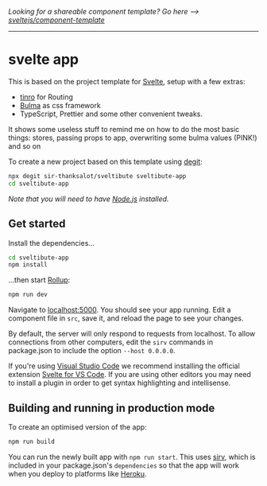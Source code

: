 _Looking for a shareable component template? Go here --> [sveltejs/component-template](https://github.com/sveltejs/component-template)_

---

# svelte app

This is based on the project template for [Svelte](https://github.com/sveltejs/template), setup with a few extras:

- [tinro](https://github.com/AlexxNB/tinro) for Routing
- [Bulma](https://bulma.io/) as css framework
- TypeScript, Prettier and some other convenient tweaks.

It shows some useless stuff to remind me on how to do the most basic things: stores, passing props to app, overwriting some bulma values (PINK!) and so on

To create a new project based on this template using [degit](https://github.com/Rich-Harris/degit):

```bash
npx degit sir-thanksalot/sveltibute sveltibute-app
cd sveltibute-app
```

_Note that you will need to have [Node.js](https://nodejs.org) installed._

## Get started

Install the dependencies...

```bash
cd sveltibute-app
npm install
```

...then start [Rollup](https://rollupjs.org):

```bash
npm run dev
```

Navigate to [localhost:5000](http://localhost:5000). You should see your app running. Edit a component file in `src`, save it, and reload the page to see your changes.

By default, the server will only respond to requests from localhost. To allow connections from other computers, edit the `sirv` commands in package.json to include the option `--host 0.0.0.0`.

If you're using [Visual Studio Code](https://code.visualstudio.com/) we recommend installing the official extension [Svelte for VS Code](https://marketplace.visualstudio.com/items?itemName=svelte.svelte-vscode). If you are using other editors you may need to install a plugin in order to get syntax highlighting and intellisense.

## Building and running in production mode

To create an optimised version of the app:

```bash
npm run build
```

You can run the newly built app with `npm run start`. This uses [sirv](https://github.com/lukeed/sirv), which is included in your package.json's `dependencies` so that the app will work when you deploy to platforms like [Heroku](https://heroku.com).
